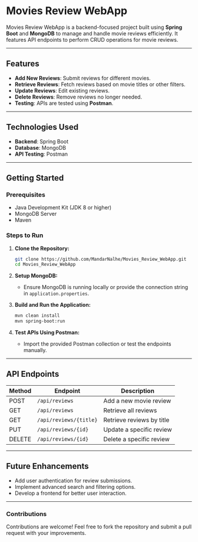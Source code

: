 # **Movies Review WebApp**

Movies Review WebApp is a backend-focused project built using **Spring Boot** and **MongoDB** to manage and handle movie reviews efficiently. It features API endpoints to perform CRUD operations for movie reviews.

---

## **Features**

- **Add New Reviews**: Submit reviews for different movies.
- **Retrieve Reviews**: Fetch reviews based on movie titles or other filters.
- **Update Reviews**: Edit existing reviews.
- **Delete Reviews**: Remove reviews no longer needed.
- **Testing**: APIs are tested using **Postman**.

---

## **Technologies Used**

- **Backend**: Spring Boot
- **Database**: MongoDB
- **API Testing**: Postman

---

## **Getting Started**

### **Prerequisites**

- Java Development Kit (JDK 8 or higher)
- MongoDB Server
- Maven

### **Steps to Run**

1. **Clone the Repository:**
   ```bash
   git clone https://github.com/MandarNalhe/Movies_Review_WebApp.git
   cd Movies_Review_WebApp
   ```

2. **Setup MongoDB:**
   - Ensure MongoDB is running locally or provide the connection string in `application.properties`.

3. **Build and Run the Application:**
   ```bash
   mvn clean install
   mvn spring-boot:run
   ```

4. **Test APIs Using Postman:**
   - Import the provided Postman collection or test the endpoints manually.

---

## **API Endpoints**

| Method | Endpoint                 | Description               |
|--------|--------------------------|---------------------------|
| POST   | `/api/reviews`           | Add a new movie review    |
| GET    | `/api/reviews`           | Retrieve all reviews      |
| GET    | `/api/reviews/{title}`   | Retrieve reviews by title |
| PUT    | `/api/reviews/{id}`      | Update a specific review  |
| DELETE | `/api/reviews/{id}`      | Delete a specific review  |

---

## **Future Enhancements**

- Add user authentication for review submissions.
- Implement advanced search and filtering options.
- Develop a frontend for better user interaction.

---

### **Contributions**

Contributions are welcome! Feel free to fork the repository and submit a pull request with your improvements.


